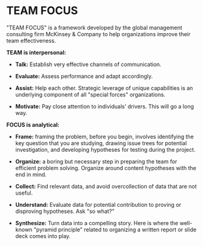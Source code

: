# TEAM FOCUS

"TEAM FOCUS" is a framework developed by the global management consulting firm McKinsey & Company to help organizations improve their team effectiveness.

**TEAM is interpersonal:**

* **Talk:** Establish very effective channels of communication.

* **Evaluate:** Assess performance and adapt accordingly.

* **Assist:** Help each other. Strategic leverage of unique capabilities is an underlying component of all "special forces" organizations.

* **Motivate:** Pay close attention to individuals' drivers. This will go a long way.

**FOCUS is analytical:**

* **Frame:** framing the problem, before you begin, involves identifying the key question that you are studying, drawing issue trees for potential investigation, and developing hypotheses for testing during the project.

* **Organize:** a boring but necessary step in preparing the team for efficient problem solving. Organize around content hypotheses with the end in mind.

* **Collect:** Find relevant data, and avoid overcollection of data that are not useful.

* **Understand:** Evaluate data for potential contribution to proving or disproving hypotheses. Ask "so what?"

* **Synthesize:** Turn data into a compelling story. Here is where the well-known "pyramid principle" related to organizing a written report or slide deck comes into play.
